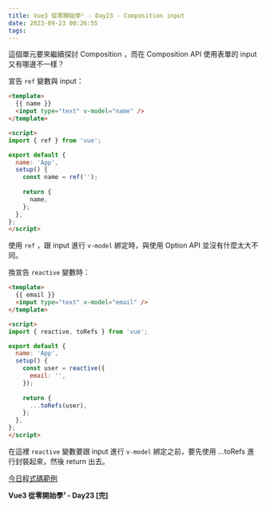 ```yaml
---
title: Vue3 從零開始學¹ - Day23 - Composition input
date: 2023-09-23 08:26:55
tags:
---
```

這個單元要來繼續探討 Composition ，而在 Composition API 使用表單的 input 又有哪邊不一樣？

宣告 `ref` 變數與 input：

```html
<template>
  {{ name }}
  <input type="text" v-model="name" />
</template>

<script>
import { ref } from 'vue';

export default {
  name: 'App',
  setup() {
    const name = ref('');
    
    return {
      name,
    };
  },
};
</script>
```

使用 `ref` ，跟 input 進行 `v-model` 綁定時，與使用 Option API 並沒有什麼太大不同。

換宣告 `reactive` 變數時：

```html
<template>
  {{ email }}
  <input type="text" v-model="email" />
</template>

<script>
import { reactive, toRefs } from 'vue';

export default {
  name: 'App',
  setup() {
    const user = reactive({
      email: '',
    });
    
    return {
      ...toRefs(user),
    };
  },
};
</script>
```

在這裡 `reactive` 變數要跟 input 進行 `v-model` 綁定之前，要先使用 ...toRefs 進行封裝起來，然後 return 出去。

[今日程式碼範例](https://stackblitz.com/edit/vue-segynp?file=src%2FApp.vue)

**Vue3 從零開始學¹ - Day23 [完]**